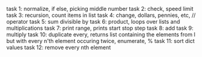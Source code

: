 task 1: normalize, if else, picking middle number
task 2: check, speed limit
task 3: recursion, count items in list
task 4: change, dollars, pennies, etc, // operator
task 5: sum divisible by
task 6: product, loops over lists and multiplications
task 7: print range, prints start stop step
task 8: add
task 9: multiply
task 10: duplicate every, returns list containing the elements from l but with every n'th element occuring twice, enumerate, %
task 11: sort dict values
task 12: remove every nth element

